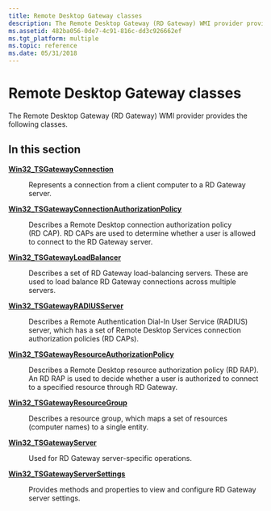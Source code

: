 ```yaml
---
title: Remote Desktop Gateway classes
description: The Remote Desktop Gateway (RD Gateway) WMI provider provides the following classes.
ms.assetid: 482ba056-0de7-4c91-816c-dd3c926662ef
ms.tgt_platform: multiple
ms.topic: reference
ms.date: 05/31/2018
---
```


# Remote Desktop Gateway classes

The Remote Desktop Gateway (RD Gateway) WMI provider provides the following classes.

## In this section

<dl> <dt>

[**Win32\_TSGatewayConnection**](win32-tsgatewayconnection.md)
</dt> <dd>

Represents a connection from a client computer to a RD Gateway server.

</dd> <dt>

[**Win32\_TSGatewayConnectionAuthorizationPolicy**](win32-tsgatewayconnectionauthorizationpolicy.md)
</dt> <dd>

Describes a Remote Desktop connection authorization policy (RD CAP). RD CAPs are used to determine whether a user is allowed to connect to the RD Gateway server.

</dd> <dt>

[**Win32\_TSGatewayLoadBalancer**](win32-tsgatewayloadbalancer.md)
</dt> <dd>

Describes a set of RD Gateway load-balancing servers. These are used to load balance RD Gateway connections across multiple servers.

</dd> <dt>

[**Win32\_TSGatewayRADIUSServer**](win32-tsgatewayradiusserver.md)
</dt> <dd>

Describes a Remote Authentication Dial-In User Service (RADIUS) server, which has a set of Remote Desktop Services connection authorization policies (RD CAPs).

</dd> <dt>

[**Win32\_TSGatewayResourceAuthorizationPolicy**](win32-tsgatewayresourceauthorizationpolicy.md)
</dt> <dd>

Describes a Remote Desktop resource authorization policy (RD RAP). An RD RAP is used to decide whether a user is authorized to connect to a specified resource through RD Gateway.

</dd> <dt>

[**Win32\_TSGatewayResourceGroup**](win32-tsgatewayresourcegroup.md)
</dt> <dd>

Describes a resource group, which maps a set of resources (computer names) to a single entity.

</dd> <dt>

[**Win32\_TSGatewayServer**](win32-tsgatewayserver.md)
</dt> <dd>

Used for RD Gateway server-specific operations.

</dd> <dt>

[**Win32\_TSGatewayServerSettings**](win32-tsgatewayserversettings.md)
</dt> <dd>

Provides methods and properties to view and configure RD Gateway server settings.

</dd> </dl>

 

 




